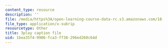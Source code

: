 ```yaml
---
content_type: resource
description: ''
file: /media/https%3A/open-learning-course-data-rc.s3.amazonaws.com/18-01-single-variable-calculus-fall-2006/1bea35f49906fca3ff38296ed260c64d_jBkXbAgMj6s.srt
file_type: application/x-subrip
resourcetype: Other
title: 3play caption file
uid: 1bea35f4-9906-fca3-ff38-296ed260c64d
---
```

